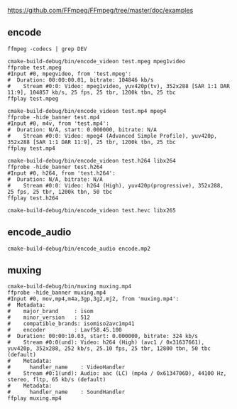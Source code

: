 https://github.com/FFmpeg/FFmpeg/tree/master/doc/examples

## encode

    ffmpeg -codecs | grep DEV

    cmake-build-debug/bin/encode_videon test.mpeg mpeg1video
    ffprobe test.mpeg
    #Input #0, mpegvideo, from 'test.mpeg':
    #  Duration: 00:00:00.01, bitrate: 104846 kb/s
    #    Stream #0:0: Video: mpeg1video, yuv420p(tv), 352x288 [SAR 1:1 DAR 11:9], 104857 kb/s, 25 fps, 25 tbr, 1200k tbn, 25 tbc    
    ffplay test.mpeg

    cmake-build-debug/bin/encode_videon test.mp4 mpeg4
    ffprobe -hide_banner test.mp4
    #Input #0, m4v, from 'test.mp4':
    #  Duration: N/A, start: 0.000000, bitrate: N/A
    #    Stream #0:0: Video: mpeg4 (Advanced Simple Profile), yuv420p, 352x288 [SAR 1:1 DAR 11:9], 25 tbr, 1200k tbn, 25 tbc
    ffplay test.mp4
    
    cmake-build-debug/bin/encode_videon test.h264 libx264
    ffprobe -hide_banner test.h264
    #Input #0, h264, from 'test.h264':
    #  Duration: N/A, bitrate: N/A
    #    Stream #0:0: Video: h264 (High), yuv420p(progressive), 352x288, 25 fps, 25 tbr, 1200k tbn, 50 tbc
    ffplay test.h264
    
    cmake-build-debug/bin/encode_videon test.hevc libx265
    

## encode_audio
    
    cmake-build-debug/bin/encode_audio encode.mp2


## muxing 

    cmake-build-debug/bin/muxing muxing.mp4
    ffprobe -hide_banner muxing.mp4
    #Input #0, mov,mp4,m4a,3gp,3g2,mj2, from 'muxing.mp4':
    #  Metadata:
    #    major_brand     : isom
    #    minor_version   : 512
    #    compatible_brands: isomiso2avc1mp41
    #    encoder         : Lavf58.45.100
    #  Duration: 00:00:10.03, start: 0.000000, bitrate: 324 kb/s
    #    Stream #0:0(und): Video: h264 (High) (avc1 / 0x31637661), yuv420p, 352x288, 252 kb/s, 25.10 fps, 25 tbr, 12800 tbn, 50 tbc (default)
    #    Metadata:
    #      handler_name    : VideoHandler
    #    Stream #0:1(und): Audio: aac (LC) (mp4a / 0x6134706D), 44100 Hz, stereo, fltp, 65 kb/s (default)
    #    Metadata:
    #      handler_name    : SoundHandler
    ffplay muxing.mp4
    